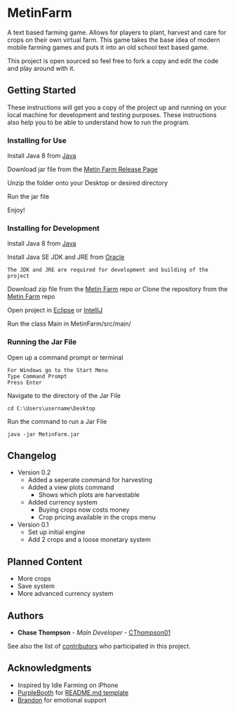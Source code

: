 # MetinFarm
A text based farming game. Allows for players to plant, harvest and care for crops on their own virtual farm. This game takes the base idea of modern mobile farming games and puts it into an old school text based game.

This project is open sourced so feel free to fork a copy and edit the code and play around with it.

## Getting Started

These instructions will get you a copy of the project up and running on your local machine for development and testing purposes. These instructions also help you to be able to understand how to run the program.

### Installing for Use

Install Java 8 from <a href="https://java.com/en/download/">Java</a>

Download jar file from the <a href="https://github.com/CThompson01/MetinFarm/releases">Metin Farm Release Page</a>

Unzip the folder onto your Desktop or desired directory

Run the jar file

Enjoy!

### Installing for Development

Install Java 8 from <a href="https://java.com/en/download/">Java</a>

Install Java SE JDK and JRE from <a href="http://www.oracle.com/technetwork/java/javase/downloads/index.html">Oracle</a>
```
The JDK and JRE are required for development and building of the project
```

Download zip file from the <a href="https://github.com/CThompson01/MetinFarm">Metin Farm</a> repo 
*or* 
Clone the repository from the <a href="https://github.com/CThompson01/MetinFarm">Metin Farm</a> repo

Open project in <a href="https://www.eclipse.org/downloads/">Eclipse</a> or <a href="https://www.jetbrains.com/idea/download/">IntelliJ</a>

Run the class Main in MetinFarm/src/main/

### Running the Jar File

Open up a command prompt or terminal
```
For Windows go to the Start Menu
Type Command Prompt
Press Enter
```
Navigate to the directory of the Jar File
```
cd C:\Users\username\Desktop
```
Run the command to run a Jar File
```
java -jar MetinFarm.jar
```


## Changelog
* Version 0.2
  - Added a seperate command for harvesting
  - Added a view plots command
    - Shows which plots are harvestable
  - Added currency system
    - Buying crops now costs money
    - Crop pricing available in the crops menu
* Version 0.1
  - Set up initial engine
  - Add 2 crops and a loose monetary system
  
## Planned Content
 * More crops
 * Save system
 * More advanced currency system
 
## Authors

* **Chase Thompson** - *Main Developer* - [CThompson01](https://github.com/CThompson01)

See also the list of [contributors](https://github.com/CThompson01/MetinFarm/contributors) who participated in this project.


## Acknowledgments

* Inspired by Idle Farming on iPhone
* [PurpleBooth](https://gist.github.com/PurpleBooth) for [README.md template](https://gist.github.com/PurpleBooth/109311bb0361f32d87a2)
* [Brandon](https://github.com/bqrichards) for emotional support
